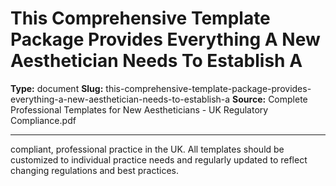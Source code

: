 # This Comprehensive Template Package Provides Everything A New Aesthetician Needs To Establish A

**Type:** document
**Slug:** this-comprehensive-template-package-provides-everything-a-new-aesthetician-needs-to-establish-a
**Source:** Complete Professional Templates for New Aestheticians - UK Regulatory Compliance.pdf

---

compliant, professional practice in the UK. All templates should be customized to individual practice needs
and regularly updated to reflect changing regulations and best practices.